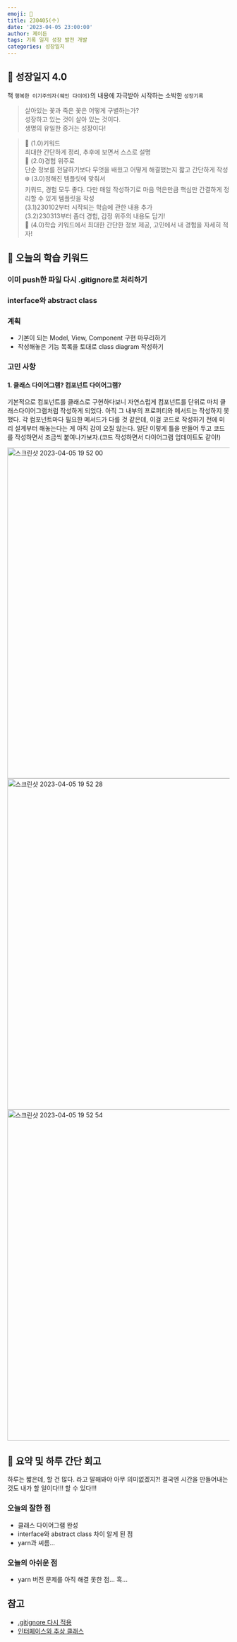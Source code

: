 ```yaml
---
emoji: 🌱
title: 230405(수)
date: '2023-04-05 23:00:00'
author: 제이든
tags: 기록 일지 성장 발전 개발
categories: 성장일지
---
```


## 🎄 성장일지 4.0

책 `행복한 이기주의자(웨인 다이어)`의 내용에 자극받아 시작하는 소박한 `성장기록`

> 살아있는 꽃과 죽은 꽃은 어떻게 구별하는가?<br/>
> 성장하고 있는 것이 살아 있는 것이다.<br/>
> 생명의 유일한 증거는 성장이다!

> 🌳 (1.0)키워드<br/>
> 최대한 간단하게 정리, 추후에 보면서 스스로 설명<br/>
> 🍉 (2.0)경험 위주로<br/>
> 단순 정보를 전달하기보다 무엇을 배웠고 어떻게 해결했는지 짧고 간단하게 작성<br/>
> ❄️ (3.0)정해진 템플릿에 맞춰서<br/>
> 키워드, 경험 모두 좋다. 다만 매일 작성하기로 마음 먹은만큼 핵심만 간결하게 정리할 수 있게 템플릿을 작성<br/>
> (3.1)230102부터 시작되는 학습에 관한 내용 추가<br/>
> (3.2)230313부터 좀더 경험, 감정 위주의 내용도 담기!<br/>
> 🌾 (4.0)학습 키워드에서 최대한 간단한 정보 제공, 고민에서 내 경험을 자세히 적자!<br/>

## 🔑 오늘의 학습 키워드

### 이미 push한 파일 다시 .gitignore로 처리하기

### interface와 abstract class 

### 계획

- 기본이 되는 Model, View, Component 구현 마무리하기
- 작성해놓은 기능 목록을 토대로 class diagram 작성하기

### 고민 사항

#### 1. 클래스 다이어그램? 컴포넌트 다이어그램?

기본적으로 컴포넌트를 클래스로 구현하다보니 자연스럽게 컴포넌트를 단위로 마치 클래스다이어그램처럼 작성하게 되었다. 아직 그 내부의 프로퍼티와 메서드는 작성하지 못했다. 각 컴포넌트마다 필요한 메서드가 다를 것 같은데, 이걸 코드로 작성하기 전에 미리 설계부터 해놓는다는 게 아직 감이 오질 않는다. 일단 이렇게 틀을 만들어 두고 코드를 작성하면서 조금씩 붙여나가보자.(코드 작성하면서 다이어그램 업데이트도 같이!)

<img width="750" alt="스크린샷 2023-04-05 19 52 00" src="https://user-images.githubusercontent.com/86241737/230059913-7d3b7942-a317-4920-be55-d14a42df73ca.png">
<img width="750" alt="스크린샷 2023-04-05 19 52 28" src="https://user-images.githubusercontent.com/86241737/230059995-1c841e94-038e-4e5e-89f2-9c081da82c3b.png">
<img width="750" alt="스크린샷 2023-04-05 19 52 54" src="https://user-images.githubusercontent.com/86241737/230060095-5c695194-9c78-485c-a4ac-efdbc729c48c.png">

## 📝 요약 및 하루 간단 회고

하루는 짧은데, 할 건 많다. 라고 말해봐야 아무 의미없겠지?! 결국엔 시간을 만들어내는 것도 내가 할 일이다!!! 할 수 있다!!!

### 오늘의 잘한 점

- 클래스 다이어그램 완성
- interface와 abstract class 차이 알게 된 점
- yarn과 씨름... 

### 오늘의 아쉬운 점

- yarn 버전 문제를 아직 해결 못한 점... 흑...

## 참고

- [.gitignore 다시 적용](https://sustainable-dev.tistory.com/125) 
- [인터페이스와 추상 클래스](https://brunch.co.kr/@kd4/6)

```toc

```
